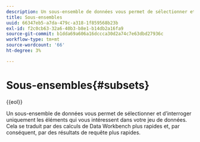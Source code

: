 ```yaml
---
description: Un sous-ensemble de données vous permet de sélectionner et d’interroger uniquement les éléments qui vous intéressent dans votre jeu de données. Cela se traduit par des calculs de Data Workbench plus rapides et, par conséquent, par des résultats de requête plus rapides.
title: Sous-ensembles
uuid: 66347eb5-a7da-479c-a318-1f859568b23b
exl-id: f2c0cb63-32a6-40b3-b8e1-b14db2a16fa9
source-git-commit: b1dda69a606a16dccca30d2a74c7e63dbd27936c
workflow-type: tm+mt
source-wordcount: '66'
ht-degree: 3%

---
```


# Sous-ensembles{#subsets}

{{eol}}

Un sous-ensemble de données vous permet de sélectionner et d’interroger uniquement les éléments qui vous intéressent dans votre jeu de données. Cela se traduit par des calculs de Data Workbench plus rapides et, par conséquent, par des résultats de requête plus rapides.
